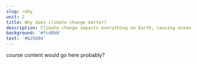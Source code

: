 ```yaml
---
slug: /why
unit: 2
title: Why does climate change matter?
description: Climate change impacts everything on Earth, causing ocean acidification, heat- related disease, species extinction, and more. Learn about why we should care.
background: '#fcd8b8'
text: '#b25604'
---
```


course content would go here probably?
